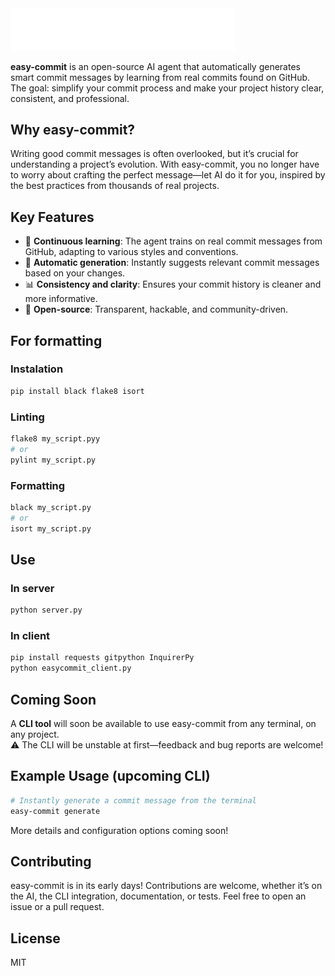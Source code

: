 <img src="white-mini-logo-with-text.svg" alt="logo" width="360"/>

**easy-commit** is an open-source AI agent that automatically generates smart commit messages by learning from real commits found on GitHub. The goal: simplify your commit process and make your project history clear, consistent, and professional.

## Why easy-commit?

Writing good commit messages is often overlooked, but it’s crucial for understanding a project’s evolution. With easy-commit, you no longer have to worry about crafting the perfect message—let AI do it for you, inspired by the best practices from thousands of real projects.

## Key Features

- 🧠 **Continuous learning**: The agent trains on real commit messages from GitHub, adapting to various styles and conventions.
- 🚀 **Automatic generation**: Instantly suggests relevant commit messages based on your changes.
- 📊 **Consistency and clarity**: Ensures your commit history is cleaner and more informative.
- 🔄 **Open-source**: Transparent, hackable, and community-driven.

## For formatting

### Instalation
```bash
pip install black flake8 isort
```
### Linting
```bash
flake8 my_script.pyy
# or
pylint my_script.py
````

### Formatting
```bash
black my_script.py
# or
isort my_script.py
```

## Use

### In server
```sh
python server.py
```

### In client
```sh
pip install requests gitpython InquirerPy
python easycommit_client.py
````

## Coming Soon

A **CLI tool** will soon be available to use easy-commit from any terminal, on any project.  
⚠️ The CLI will be unstable at first—feedback and bug reports are welcome!

## Example Usage (upcoming CLI)

```bash
# Instantly generate a commit message from the terminal
easy-commit generate
```
More details and configuration options coming soon!

## Contributing
easy-commit is in its early days! Contributions are welcome, whether it’s on the AI, the CLI integration, documentation, or tests.
Feel free to open an issue or a pull request.

## License
MIT